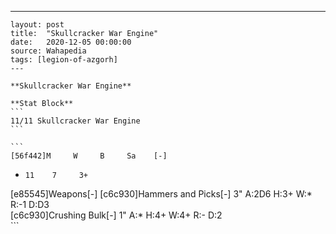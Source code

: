---
    layout: post
    title:  "Skullcracker War Engine"
    date:   2020-12-05 00:00:00
    source: Wahapedia
    tags: [legion-of-azgorh]
    ---
    
    **Skullcracker War Engine**
    
    **Stat Block**
    ```
    11/11 Skullcracker War Engine
    ```
    
    ```
    [56f442]M     W     B     Sa    [-]
*     11    7     3+    
[e85545]Weapons[-]
[c6c930]Hammers and Picks[-]
3"     A:2D6  H:3+   W:*    R:-1   D:D3  
[c6c930]Crushing Bulk[-]
1"     A:*    H:4+   W:4+   R:-    D:2   
    ```
    
    
    
